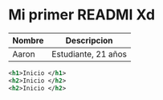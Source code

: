 # Mi primer READMI Xd 

| Nombre | Descripcion | 
|---|---|
| Aaron | Estudiante, 21 años |

``` xml
<h1>Inicio </h1>
<h2>Inicio </h2>
<h2>Inicio </h2>
```


